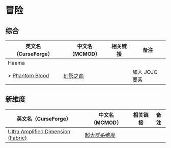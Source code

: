 # 冒险

## 综合

| 英文名（CurseForge）                                                          | 中文名（MCMOD）                                  | 相关链接 | 备注           |
| ----------------------------------------------------------------------------- | ------------------------------------------------ | -------- | -------------- |
| Haema                                                                         |                                                  |          |                |
| > [Phantom Blood](https://www.curseforge.com/minecraft/mc-mods/phantom-blood) | [幻影之血](https://www.mcmod.cn/class/4096.html) |          | 加入 JOJO 要素 |

## 新维度

| 英文名（CurseForge）                                                                                                | 中文名（MCMOD）                                      | 相关链接 | 备注 |
| ------------------------------------------------------------------------------------------------------------------- | ---------------------------------------------------- | -------- | ---- |
| [Ultra Amplified Dimension (Fabric)](https://www.curseforge.com/minecraft/mc-mods/ultra-amplified-dimension-fabric) | [超大群系维度](https://www.mcmod.cn/class/4077.html) |          |      |
